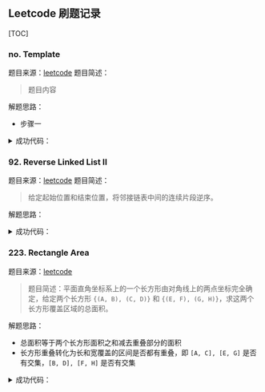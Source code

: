 ## Leetcode 刷题记录

[TOC]

### no. Template
题目来源：[leetcode]()
题目简述：
> 题目内容

解题思路：
- 步骤一

<details>
<summary>
成功代码：
</summary>

```python
class Solution:
    def solve(self):
        return None
```
</details>

### 92. Reverse Linked List II
题目来源：[leetcode](https://leetcode.com/problems/reverse-linked-list-ii/)
题目简述：
> 给定起始位置和结束位置，将邻接链表中间的连续片段逆序。

解题思路：


<details>
<summary>
成功代码：
</summary>

```python
# Definition for singly-linked list.
# class ListNode:
#     def __init__(self, val=0, next=None):
#         self.val = val
#         self.next = next


def reverse_list(ls):
    # 将一个链表逆序
    for i in range(len(ls) - 1, 0, -1):
        ls[i].next = ls[i - 1]


class Solution:
    def reverseBetween(self, head: ListNode, left: int, right: int) -> ListNode:
        count = 0
        ls = []
        current = head
        # 将 left 和 right 转化为从零开始的数字
        left -= 1
        right -= 1
        # 遍历列表，
        while current is not None:
            if count >= (left - 1):
                if count <= (right + 1):
                    ls.append(current)
                else:
                    break
            current = current.next
            count += 1
        delta = right - left + 1
        size = len(ls)
        if left > 0:
            if size == (delta + 2):
                reverse_list(ls[1:-1])
                ls[0].next = ls[-2]
                ls[1].next = ls[-1]
            else:
                reverse_list(ls[1:])
                ls[0].next = ls[-1]
                ls[1].next = None
            return head
        elif size == (delta + 1):
            reverse_list(ls[:-1])
            ls[0].next = ls[-1]
            return ls[-2]
        else:
            reverse_list(ls)
            ls[0].next = None
            return ls[-1]
```
</details>

### 223. Rectangle Area
题目来源：[leetcode](https://leetcode.com/problems/rectangle-area/)
> 题目简述：平面直角坐标系上的一个长方形由对角线上的两点坐标完全确定，给定两个长方形 `{(A, B), (C, D)}` 和 `{(E, F), (G, H)}`，求这两个长方形覆盖区域的总面积。

解题思路：
- 总面积等于两个长方形面积之和减去重叠部分的面积
- 长方形重叠转化为长和宽覆盖的区间是否都有重叠，即 `[A, C], [E, G]` 是否有交集，`[B, D], [F, H]` 是否有交集

<details>
<summary>
成功代码：
</summary>

```python
class Solution:
    def computeArea(self, A: int, B: int, C: int, D: int, E: int, F: int, G: int, H: int) -> int:
        # 计算长和宽重叠区间的长度，长度小于等于零即为没有重叠
        width = max(min(C, G) - max(A, E), 0)
        height = max(min(D, H) - max(B, F), 0)
        return (D - B) * (C - A) + (H - F) * (G - E) - width * height
```
</details>